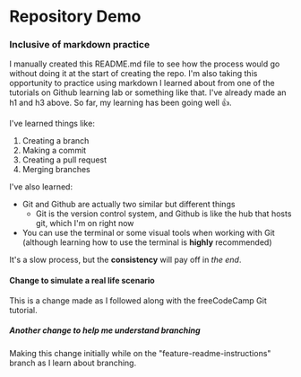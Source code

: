 # Repository Demo

### Inclusive of markdown practice 

I manually created this README.md file to see how the process would go without doing it at the start of creating the repo. I'm also taking this opportunity to practice using markdown
I learned about from one of the tutorials on Github learning lab or something like that. I've already made an h1 and h3 above. So far, my learning has been going well :+1:.

I've learned things like: 

1. Creating a branch
2. Making a commit
3. Creating a pull request 
4. Merging branches 

I've also learned:

* Git and Github are actually two similar but different things
  * Git is the version control system, and Github is like the hub that hosts git, which I'm on right now
* You can use the terminal or some visual tools when working with Git (although learning how to use the terminal is **highly** recommended)

It's a slow process, but the **consistency** will pay off in _the end_.

#### Change to simulate a real life scenario

This is a change made as I followed along with the freeCodeCamp Git tutorial.

##### Another change to help me understand branching

Making this change initially while on the "feature-readme-instructions" branch as I learn about branching.